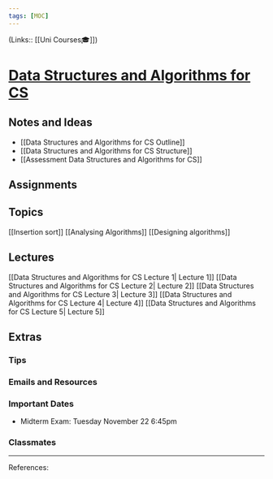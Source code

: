 ```yaml
---
tags: [MOC]
---
```

(Links:: [[Uni Courses🎓]])
# [Data Structures and Algorithms for CS](https://canvas.vu.nl/courses/63793)
## Notes and Ideas
- [[Data Structures and Algorithms for CS Outline]]
- [[Data Structures and Algorithms for CS Structure]]
- [[Assessment Data Structures and Algorithms for CS]]
## Assignments
## Topics
[[Insertion sort]]
[[Analysing Algorithms]]
[[Designing algorithms]]
## Lectures
[[Data Structures and Algorithms for CS Lecture 1| Lecture 1]]
[[Data Structures and Algorithms for CS Lecture 2| Lecture 2]]
[[Data Structures and Algorithms for CS Lecture 3| Lecture 3]]
[[Data Structures and Algorithms for CS Lecture 4| Lecture 4]]
[[Data Structures and Algorithms for CS Lecture 5| Lecture 5]]

## Extras
### Tips
### Emails and Resources
### Important Dates
- Midterm Exam: Tuesday November 22 6:45pm
### Classmates
___
References:

